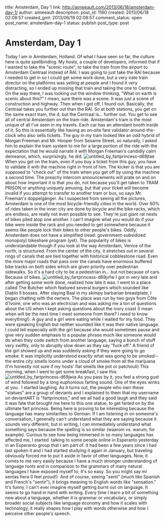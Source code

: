 title: Amsterdam, Day 1
link: http://aimeeault.com/2013/06/18/amsterdam-day-1/
author: aimeeault
description: 
post_id: 1160
created: 2013/06/18 02:08:57
created_gmt: 2013/06/18 02:08:57
comment_status: open
post_name: amsterdam-day-1
status: publish
post_type: post

# Amsterdam, Day 1

Today I am in Amsterdam, Holland. Of what I have seen so far, the culture here is quite spellbinding. My hosts, a couple of developers, informed that if I wanted to take the "scenic route", to take the train from the airport to Amsterdam Centraal instead of RAI. I was going to just take the RAI because I needed to get in so I could get some work done, but a very irate train director on the platforms was yelling at people and I found it very distracting, so I ended up missing that train and taking the one to Centraal.  On the way there, I was looking out the window thinking, "What on earth is scenic about this?" I mean, sure there was a scene. It was just a scene of construction and highway. Then when I got off, I found out. Basically, the Centraal takes you further out than the RAI. So at both stations, you get on the same exact tram, the 4, but the Centraal is... further out. You get to see all of central Amsterdam on the tram ride. Amsterdam's tram is the most unique of all I've seen in my travels. Each car has an attendant booth inside of it. So this is essentially like having an on-site fare validator around-the-clock who also sells tickets. The guy in my tram looked like an odd hybrid of Morgan Freeman and Mr. Hooper from Sesame Street, so naturally, I asked him to explain the tram system to me for a large portion of the ride with the expectation that he would narrate it with Morgan Freeman's candidly calm demeanor, which, surprisingly, he did. ![untitled_by_fartprincess-d69jtae](https://s3.amazonaws.com/aimeeault.com/untitled_by_fartprincess-d69jtae.jpg) When you get on the tram, even if you buy a ticket from this guy, you have to validate it with the machine right in front of him. The kicker is that you are supposed to "check out" of the tram when you get off by using the machine a second time. The preachy intercom announcements will prate on and on about how important it is that you do, not because you'll get taken to TRAM PRISON or anything uniquely amusing, but that your ticket will become invalid if you attempt to transfer to another tram or bus, so says Mr. Freeman's doppelgänger. As I suspected from seeing all the pictures, Amsterdam is one of the most bicycle-friendly cities in the world. Over 60% of rides taken in the inner city are done by bicycle and the bike racks, which are endless, are really not even possible to see. They're just giant rat nests of bikes piled atop one another. I can't imagine what you would do if your bike were inside the rack and you needed to get somewhere because it seems like people lock their bikes to other people's bikes. Oddly, Amsterdam does not have a simplified (read: government-subsidized monopoly) bikeshare program (yet). The popularity of bikes is understandable though if you look at the way Amsterdam, Venice of the north, is structured. From the center of the city, it stretches out in several rings of canals that are tied together with historical cobblestone road. Even the more major roads that pass over the canals have enormous buffered bike tracks on both sides which are given priority over pedestrian sidewalks. So it's a hard city to be a pedestrian in... but not because of cars. Because of bikes. ![untitled_by_fartprincess-d69jvfw](https://s3.amazonaws.com/aimeeault.com/untitled_by_fartprincess-d69jvfw.jpg) I got in very late and after getting some work done, realized how late it was. I went to a place called The Butcher which featured several burgers which sounded like Diablo II bosses. After slaying Baal in my skimpy barbarian breastplate, I began chatting with the owners. The place was run by two guys from Côte d'Ivoire, one who was an electrician and was asking me a ton of questions about the US when I kept asking questions about the ivory coast (I mean when will be the next time I meet someone from there? I need to know everything!). A guy and a girl were eating while I waited for my food. They were speaking English but neither sounded like it was their native language. I could tell especially with the girl because she would sometimes pause and give very sudden emphasis to a popular phrase much like someone would do when they code switch from another language, saying a bunch of stuff very swiftly, only to abruptly slow down as they say "fuck off." A friend of the girl showed up and was suddenly asking if they were going to go smoke. It was implicitly understood exactly what was going to be smoked--the entire city smells looms under a cloud of smoke from all the marijuana (I'm honestly not sure if my hosts' flat smells like pot or patchouli) This morning, when I went to get some breakfast, I saw this: ![untitled_by_fartprincess-d69jwia](https://s3.amazonaws.com/aimeeault.com/untitled_by_fartprincess-d69jwia.jpg) As you pass by it, you feel a strong gust of wind followed by a long euphonious farting sound. One of the eyes winks at you.  I started laughing. As it turns out, the people who own these "statues" are a group of deviants and I explained to them that my username on deviantART is "fartprincess," and we all had a good laugh and they said it was fate that brought me here to this one statue, to get farted on by the ultimate fart princess. Being here is proving to be interesting because the language has many similarities to German. If I am listening in on someone's conversation, I generally can't understand what they are saying because it sounds very different, but in writing, I can immediately understand what something says because the spelling is so similar (waarom vs. warum, for example). Curious to see how being immersed in so many languages has affected me, I started  talking to some people online in Esperanto yesterday in an Esperanto group that I am part of. It had been a few years since I had last spoken it and I had started studying it again in January, but traveling obviously forced me to put it aside in favor of other languages. Now, it comes to me very easily because I have a much stronger understanding of language roots and in comparison to the grammars of many natural languages I have exposed myself to, it's so easy. So you might say mi sentas fiera (I feel proud!). And of course, seeing "senti" (much like Spanish and French's "sentir"), it brings meaning to English words like "sensation." It's funny. I can't ever imagine myself getting burnt out on language. It seems to go hand in hand with writing. Every time I learn a bit of something new about a language, whether it is grammar or vocabulary, or simply broader social subjects like language economy and how it scales with technology, it really shapes how I play with words otherwise and how I perceive other people's speech.